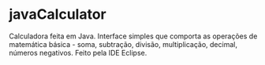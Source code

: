 # javaCalculator
Calculadora feita em Java. Interface simples que comporta as operações de matemática básica - soma, subtração, divisão, multiplicação, decimal, números negativos. Feito pela IDE Eclipse.
